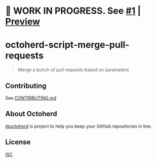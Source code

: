 # 🚧 WORK IN PROGRESS. See [#1](https://github.com/gr2m/octoherd-script-merge-pull-requests/pull/1) | [Preview](https://github.com/gr2m/octoherd-script-merge-pull-requests/tree/initial-version)

# octoherd-script-merge-pull-requests

> Merge a bunch of pull requests based on parameters

## Contributing

See [CONTRIBUTING.md](CONTRIBUTING.md)

## About Octoherd

[@octoherd](https://github.com/octoherd/) is project to help you keep your GitHub repositories in line.

## License

[ISC](LICENSE.md)
